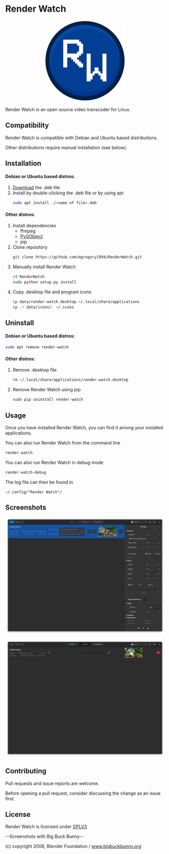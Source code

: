 # Render Watch
<p align="center">
  <img src="https://github.com/mgregory1994/RenderWatch/blob/main/src/render_watch/render_watch_data/RenderWatch.png" alt="Render Watch Icon"/>
</p>

Render Watch is an open source video transcoder for Linux.

## Compatibility
Render Watch is compatible with Debian and Ubuntu based distributions.

Other distributions require manual installation (see below).

## Installation
#### Debian or Ubuntu based distros:
1. [Download](https://github.com/mgregory1994/RenderWatch/releases/tag/v0.1.0-beta) the .deb file
2. Install by double-clicking the .deb file or by using apt
    ```bash
    sudo apt install ./<name of file>.deb
    ```
   
#### Other distros:
1. Install dependencies
    * ffmpeg
    * [PyGObject](https://pygobject.readthedocs.io/en/latest/getting_started.html)
    * pip
2. Clone repository
    ```bash
    git clone https://github.com/mgregory1994/RenderWatch.git
    ```
3. Manually install Render Watch
    ```bash
    cd RenderWatch
    sudo python setup.py install
    ```
4. Copy .desktop file and program icons
    ```bash
    cp data/render-watch.desktop ~/.local/share/applications
    cp -r data/icons/. ~/.icons
    ```

## Uninstall
#### Debian or Ubuntu based distros:
```bash
sudo apt remove render-watch
```

#### Other distros:
1. Remove .desktop file
    ```bash
    rm ~/.local/share/applications/render-watch.desktop
    ```
2. Remove Render Watch using pip
    ```bash
    sudo pip uninstall render-watch
    ```

## Usage
Once you have installed Render Watch, you can find it among your installed
applications.

You can also run Render Watch from the command line
```bash
render-watch
```

You can also run Render Watch in debug mode
```bash
render-watch-debug
```

The log file can then be found in
```console
~/.config/"Render Watch"/
```

## Screenshots
<p align="center">
  <img src="https://github.com/mgregory1994/RenderWatch/blob/main/src/render_watch/render_watch_data/screenshots/rw_import.png"
  alt="Render Watch Import" />
</p>

<p align="center">
  <img src="https://github.com/mgregory1994/RenderWatch/blob/main/src/render_watch/render_watch_data/screenshots/rw_encode.png"
  alt="Render Watch Encoding" />
</p>

## Contributing
Pull requests and issue reports are welcome.

Before opening a pull request, consider discussing the change
as an issue first.

## License
Render Watch is licensed under [GPLV3](https://www.gnu.org/licenses/gpl-3.0.en.html)

--Screenshots with Big Buck Bunny--

(c) copyright 2008, Blender Foundation / www.bigbuckbunny.org